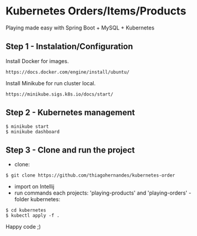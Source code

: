 # Kubernetes Orders/Items/Products
Playing made easy with Spring Boot + MySQL + Kubernetes

## Step 1 - Instalation/Configuration

Install Docker for images.

```
https://docs.docker.com/engine/install/ubuntu/
```

Install Minikube for run cluster local.

```
https://minikube.sigs.k8s.io/docs/start/
```

## Step 2 - Kubernetes management

```
$ minikube start
$ minikube dashboard
```

## Step 3 - Clone and run the project

- clone: 

```
$ git clone https://github.com/thiagohernandes/kubernetes-order
```

- import on Intellij
- run commands each projects: 'playing-products' and 'playing-orders' - folder kubernetes:

```
$ cd kubernetes
$ kubectl apply -f .

```

Happy code ;)


